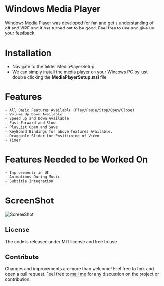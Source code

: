 # Windows Media Player

Windows Media Player was developed for fun and get a understanding of c# and WPF and it has turned out to be good.
Feel free to use and give us your feedback.

# Installation
- Navigate to the folder MediaPlayerSetup
- We can simply install the media player on your Windows PC by just double clicking the **MediaPlayerSetup.msi** file

# Features
    - All Basic Features Available (Play/Pause/Stop/Open/Close)
    - Volume Up Down Available
    - Speed up and Down Available
    - Fast Forward and Slow
    - PlayList Open and Save
    - KeyBoard Bindings for above features Available.
    - Draggable Slider for Positioning of Video
    - Timer 
    
# Features Needed to be Worked On
    - Improvements in UI
    - Animations During Music
    - Subtitle Integration

# ScreenShot
![ScreenShot](https://raw.githubusercontent.com/Griffintaur/MediaPlayer/master/Capture.PNG)

## License
The code is released under MIT license and free to use.

## Contribute
Changes and improvements are more than welcome! Feel free to fork and open a pull request.
Feel free to [mail me](anky.nits.cse@gmail.com) for any discussion on the project or contribution. 
